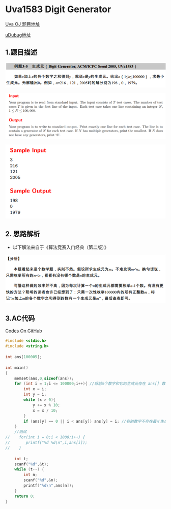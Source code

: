 # Uva1583 Digit Generator

[Uva OJ 题目地址](https://uva.onlinejudge.org/index.php?option=com_onlinejudge&Itemid=8&category=829&page=show_problem&problem=4458)

[uDubug地址](https://www.udebug.com/UVa/1583)

## 1.题目描述

![Uva1583](https://github.com/dingjianhub/algorithm_notes/raw/master/pics/Uva1583_1.png)

![Uva1583](https://github.com/dingjianhub/algorithm_notes/raw/master/pics/Uva1583_2.png)

![Uva1583](https://github.com/dingjianhub/algorithm_notes/raw/master/pics/Uva1583_3.png)

## 2. 思路解析

+ 以下解法来自于《算法竞赛入门经典（第二版）》

![Uva1583](https://github.com/dingjianhub/algorithm_notes/raw/master/pics/Uva1583_4.png)

## 3.AC代码

[Codes On GitHub](https://github.com/dingjianhub/Learn_C_Again/blob/master/AOAPC%20II%20Beginning%20Algorithm%20Contests%20(Second%20Edition)%20(Rujia%20Liu)/Uva_OJ_Source_Code/Uva1583.c)

```c
#include <stdio.h>
#include <string.h>

int ans[100005];

int main()
{
    memset(ans,0,sizeof(ans));
    for (int i = 1;i <= 100000;i++){ //将前m个数字和它的生成元存在 ans[] 数组中，查表即可
        int x = i;
        int y = i;
        while (x > 0){
            y += x % 10;
            x = x / 10;
        }
        if (ans[y] == 0 || i < ans[y]) ans[y] = i; //有的数字不存在最小生成元，就保持其为 0
    }
    //测试
//    for(int i = 0;i < 1000;i++) {
//       printf("%d %d\n",i,ans[i]);
//    }

    int t;
    scanf("%d",&t);
    while (t--) {
        int n;
        scanf("%d",&n);
        printf("%d\n",ans[n]);
    }
    return 0;
}

```

